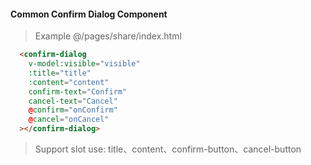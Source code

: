 #### Common Confirm Dialog Component

> Example @/pages/share/index.html

```html
  <confirm-dialog
    v-model:visible="visible"
    :title="title"
    :content="content"
    confirm-text="Confirm"
    cancel-text="Cancel"
    @confirm="onConfirm"
    @cancel="onCancel"
  ></confirm-dialog>
```

> Support slot use: title、content、confirm-button、cancel-button

